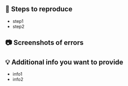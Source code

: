 ## :bug: Steps to reproduce  
- step1  
- step2  

## :camera: Screenshots of errors  

## :bulb: Additional info you want to provide  
- info1  
- info2  